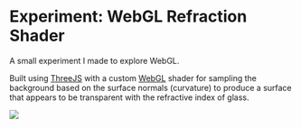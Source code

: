# Experiment: WebGL Refraction Shader

A small experiment I made to explore WebGL.

Built using [ThreeJS](https://threejs.org/) with a custom [WebGL](https://developer.mozilla.org/en-US/docs/Web/API/WebGL_API) shader for sampling the background based on the surface normals (curvature) to produce a surface that appears to be transparent with the refractive index of glass.

![](./donut.gif)
